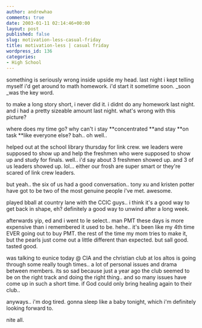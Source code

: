 ```yaml
---
author: andrewhao
comments: true
date: 2003-01-11 02:14:46+00:00
layout: post
published: false
slug: motivation-less-casual-friday
title: motivation-less | casual friday
wordpress_id: 136
categories:
- High School
---
```


something is seriously wrong inside upside my head. last night i kept telling myself i'd get around to math homework. i'd start it sometime soon. _soon _was the key word.

to make a long story short, i never did it. i didnt do any homework last night. and i had a pretty sizeable amount last night. what's wrong with this picture?

where does my time go? why can't i stay **concentrated **and stay **on task **like everyone else? bah.. oh well..

helped out at the school library thursday for link crew. we leaders were supposed to show up and help the freshmen who were supposed to show up and study for finals. well.. i'd say about 3 freshmen showed up. and 3 of us leaders showed up. lol... either our frosh are super smart or they're scared of link crew leaders.

but yeah.. the six of us had a good conversation.. tony xu and kristen potter have got to be two of the most genuine people i've met. awesome.

played bball at country lane with the CCIC guys.. i think it's a good way to get back in shape, eh? definitely a good way to unwind after a long week.

afterwards yip, ed and i went to le select.. man PMT these days is more expensive than i remembered it used to be. hehe.. it's been like my 4th time EVER going out to buy PMT. the rest of the time my mom tries to make it, but the pearls just come out a little different than expected. but sall good. tasted good.

was talking to eunice today @ CIA and the christian club at los altos is going through some really tough times.. a lot of personal issues and drama between members. its so sad because just a year ago the club seemed to be on the right track and doing the right thing.. and so many issues have come up in such a short time. if God could only bring healing again to their club..

anyways.. i'm dog tired. gonna sleep like a baby tonight, which i'm definitely looking forward to.

nite all.
